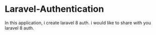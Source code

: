 # Laravel-Authentication
 In this application, i create laravel 8 auth. i would like to share with you laravel 8 auth.
